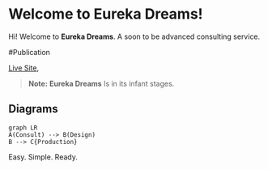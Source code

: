 # Welcome to Eureka Dreams!

Hi! Welcome to  **Eureka Dreams**. 
A soon to be advanced consulting service.



#Publication

[Live Site](https://trusting-benz-1747a8.netlify.app/index.html), 

> **Note:** **Eureka Dreams** Is in its infant stages.

## Diagrams



```mermaid
graph LR
A(Consult) --> B(Design)
B --> C{Production}
```
Easy. Simple. Ready.
